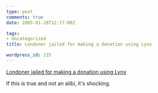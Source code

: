 ```yaml
---
type: post
comments: true
date: 2005-01-28T12:17:00Z

tags:
- Uncategorized
title: Londoner jailed for making a donation using Lynx

wordpress_id: 215
---
```


[Londoner jailed for making a donation using Lynx](http://www.boingboing.net/2005/01/27/jailed_for_using_a_n.html)  

If this is true and not an alibi, it's shocking.
